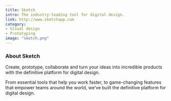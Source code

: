 ```yaml
---
title: Sketch
intro: The industry-leading tool for digital design.
link: http://www.sketchapp.com
category:
- Visual design
- Prototyping
image: "sketch.png"
---
```


### About Sketch

Create, prototype, collaborate and turn your ideas into incredible products with the definitive platform for digital design.

From essential tools that help you work faster, to game-changing features that empower teams around the world, we’ve built the definitive platform for digital design.